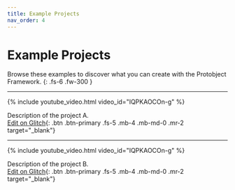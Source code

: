 ```yaml
---
title: Example Projects
nav_order: 4
---
```


# Example Projects

Browse these examples to discover what you can create with the Protobject Framework.
{: .fs-6 .fw-300 }

---

{% include youtube_video.html video_id="IQPKAOCOn-g" %}

Description of the project A.  
[Edit on Glitch](https://glitch.com/edit/#!/protobject-basic-framework){: .btn .btn-primary .fs-5 .mb-4 .mb-md-0 .mr-2 target="_blank"}

---

{% include youtube_video.html video_id="IQPKAOCOn-g" %}

Description of the project B.  
[Edit on Glitch](https://glitch.com/edit/#!/protobject-basic-framework){: .btn .btn-primary .fs-5 .mb-4 .mb-md-0 .mr-2 target="_blank"}
